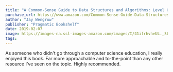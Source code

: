 ```yaml
---
title: "A Common-Sense Guide to Data Structures and Algorithms: Level Up Your Core Programming Skills"
purchase_url: https://www.amazon.com/Common-Sense-Guide-Data-Structures-Algorithms/dp/1680502441?SubscriptionId=AKIAIVZLK2PABGQI2KAQ&tag=everrail-20&linkCode=xm2&camp=2025&creative=165953&creativeASIN=1680502441
author: "Jay Wengrow"
publisher: "Pragmatic Bookshelf"
date: 2019-02-07
image: https://images-na.ssl-images-amazon.com/images/I/41ifrhvheUL._SL75_.jpg
tags:
---
```


As someone who didn't go through a computer science education, I really enjoyed this book. Far more approachable and to-the-point than any other resource I've seen on the topic. Highly recommended.
